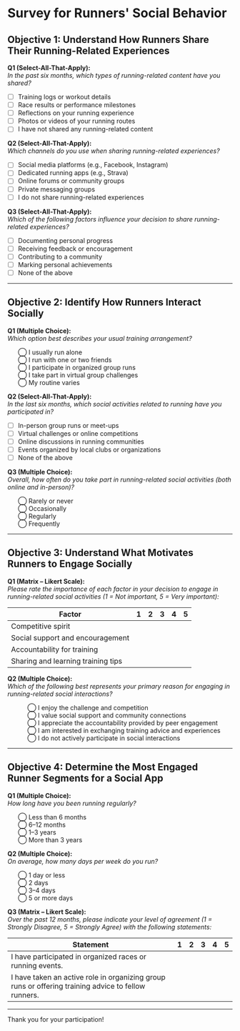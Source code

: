 # Survey for Runners' Social Behavior

## Objective 1: Understand How Runners Share Their Running-Related Experiences

**Q1 (Select-All-That-Apply):**  
*In the past six months, which types of running-related content have you shared?*

- [ ] Training logs or workout details
- [ ] Race results or performance milestones
- [ ] Reflections on your running experience
- [ ] Photos or videos of your running routes
- [ ] I have not shared any running-related content

**Q2 (Select-All-That-Apply):**  
*Which channels do you use when sharing running-related experiences?*

- [ ] Social media platforms (e.g., Facebook, Instagram)
- [ ] Dedicated running apps (e.g., Strava)
- [ ] Online forums or community groups
- [ ] Private messaging groups
- [ ] I do not share running-related experiences

**Q3 (Select-All-That-Apply):**  
*Which of the following factors influence your decision to share running-related experiences?*

- [ ] Documenting personal progress
- [ ] Receiving feedback or encouragement
- [ ] Contributing to a community
- [ ] Marking personal achievements
- [ ] None of the above

---

## Objective 2: Identify How Runners Interact Socially

**Q1 (Multiple Choice):**  
*Which option best describes your usual training arrangement?*

<ul style="list-style: none">
  <li>◯ I usually run alone</li>
  <li>◯ I run with one or two friends</li>
  <li>◯ I participate in organized group runs</li>
  <li>◯ I take part in virtual group challenges</li>
  <li>◯ My routine varies</li>
</ul>

**Q2 (Select-All-That-Apply):**  
*In the last six months, which social activities related to running have you participated in?*

- [ ] In-person group runs or meet-ups
- [ ] Virtual challenges or online competitions
- [ ] Online discussions in running communities
- [ ] Events organized by local clubs or organizations
- [ ] None of the above

**Q3 (Multiple Choice):**  
*Overall, how often do you take part in running-related social activities (both online and in-person)?*

<ul style="list-style: none">
  <li>◯ Rarely or never</li>
  <li>◯ Occasionally</li>
  <li>◯ Regularly</li>
  <li>◯ Frequently</li>
</ul>

---

## Objective 3: Understand What Motivates Runners to Engage Socially

**Q1 (Matrix – Likert Scale):**  
*Please rate the importance of each factor in your decision to engage in running-related social activities (1 = Not important, 5 = Very important):*

| Factor                             | 1 | 2 | 3 | 4 | 5 |
|------------------------------------|---|---|---|---|---|
| Competitive spirit                 |   |   |   |   |   |
| Social support and encouragement   |   |   |   |   |   |
| Accountability for training        |   |   |   |   |   |
| Sharing and learning training tips |   |   |   |   |   |

**Q2 (Multiple Choice):**  
*Which of the following best represents your primary reason for engaging in running-related social interactions?*

<ul style="list-style: none; margin-left: 1.5em;">
  <li>◯ I enjoy the challenge and competition</li>
  <li>◯ I value social support and community connections</li>
  <li>◯ I appreciate the accountability provided by peer engagement</li>
  <li>◯ I am interested in exchanging training advice and experiences</li>
  <li>◯ I do not actively participate in social interactions</li>
</ul>

---

## Objective 4: Determine the Most Engaged Runner Segments for a Social App

**Q1 (Multiple Choice):**  
*How long have you been running regularly?*

<ul style="list-style: none">
  <li>◯ Less than 6 months</li>
  <li>◯ 6–12 months</li>
  <li>◯ 1–3 years</li>
  <li>◯ More than 3 years</li>
</ul>

**Q2 (Multiple Choice):**  
*On average, how many days per week do you run?*

<ul style="list-style: none">
  <li>◯ 1 day or less</li>
  <li>◯ 2 days</li>
  <li>◯ 3–4 days</li>
  <li>◯ 5 or more days</li>
</ul>

**Q3 (Matrix – Likert Scale):**  
*Over the past 12 months, please indicate your level of agreement (1 = Strongly Disagree, 5 = Strongly Agree) with the following statements:*

| Statement                                                                                           | 1 | 2 | 3 | 4 | 5 |
|-----------------------------------------------------------------------------------------------------|---|---|---|---|---|
| I have participated in organized races or running events.                                           |   |   |   |   |   |
| I have taken an active role in organizing group runs or offering training advice to fellow runners. |   |   |   |   |   |

---

Thank you for your participation!